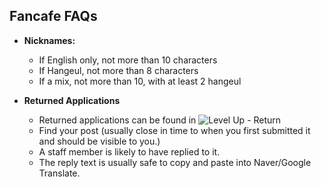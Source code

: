 ## Fancafe FAQs

* **Nicknames:**
  * If English only, not more than 10 characters
  * If Hangeul, not more than 8 characters
  * If a mix, not more than 10, with at least 2 hangeul
  
* **Returned Applications**
  * Returned applications can be found in ![Level Up - Return](http://i.imgur.com/l1zPeMv.png)
  * Find your post (usually close in time to when you first submitted it and should be visible to you.)
  * A staff member is likely to have replied to it.
  * The reply text is usually safe to copy and paste into Naver/Google Translate.
